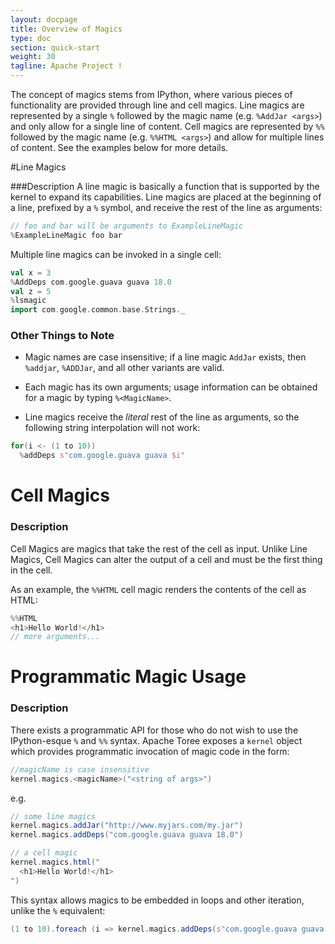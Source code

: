 ```yaml
---
layout: docpage
title: Overview of Magics
type: doc
section: quick-start
weight: 30
tagline: Apache Project !
---
```


The concept of magics stems from IPython, where various pieces of functionality
are provided through line and cell magics. Line magics are represented by a
single `%` followed by the magic name (e.g. `%AddJar <args>`) and only
allow for a single line of content. Cell magics are represented by `%%` followed by the magic name (e.g. `%%HTML <args>`) and allow for multiple
lines of content. See the examples below for more details.

#Line Magics

###Description
A line magic is basically a function that is supported by the kernel to expand its capabilities. Line magics are placed at the beginning of a line, prefixed by a `%` symbol, and receive the rest of the line as arguments:
```scala
// foo and bar will be arguments to ExampleLineMagic
%ExampleLineMagic foo bar
```

Multiple line magics can be invoked in a single cell:
```scala
val x = 3
%AddDeps com.google.guava guava 18.0
val z = 5
%lsmagic
import com.google.common.base.Strings._
```

### Other Things to Note
- Magic names are case insensitive; if a line magic `AddJar` exists, then `%addjar`, `%ADDJar`, and all other variants are valid.

- Each magic has its own arguments; usage information can be obtained for a magic by typing `%<MagicName>`.

- Line magics receive the _literal_ rest of the line as arguments, so the following string interpolation will not work:
```scala
for(i <- (1 to 10))
  %addDeps s"com.google.guava guava $i"
```

# Cell Magics

### Description
Cell Magics are magics that take the rest of the cell as input. Unlike Line Magics, Cell Magics can alter the output of a cell and must be the first thing in the cell.

As an example, the `%%HTML` cell magic renders the contents of the cell as HTML:
```scala
%%HTML
<h1>Hello World!</h1>
// more arguments...
```

# Programmatic Magic Usage

### Description
There exists a programmatic API for those who do not wish to use the IPython-esque `%` and `%%` syntax. Apache Toree exposes a `kernel` object which provides programmatic invocation of magic code in the form:
```scala
//magicName is case insensitive
kernel.magics.<magicName>("<string of args>")
```
e.g.
```scala
// some line magics
kernel.magics.addJar("http://www.myjars.com/my.jar")
kernel.magics.addDeps("com.google.guava guava 18.0")
```

```scala
// a cell magic
kernel.magics.html("
  <h1>Hello World!</h1>
")
```

This syntax allows magics to be embedded in loops and other iteration, unlike the `%` equivalent:
```scala
(1 to 10).foreach (i => kernel.magics.addDeps(s"com.google.guava guava $i"))
```
